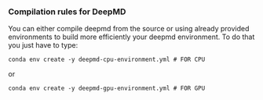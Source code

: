### Compilation rules for DeepMD



You can either compile deepmd from the source or using already provided environments to build more efficiently your deepmd environment.
To do that you just have to type:
```
conda env create -y deepmd-cpu-environment.yml # FOR CPU
```
or
```
conda env create -y deepmd-gpu-environment.yml # FOR GPU
```
